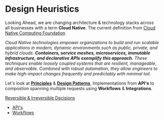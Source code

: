 # Design Heuristics

Looking Ahead, we are changing architecture & technology stacks across all businesses with a term **Cloud Native**. The current definition from [Cloud Native Computing Foundation](https://www.cncf.io/)

*Cloud Native technologies empower organizations to build and run scalable applications in modern, dynamic environments such as public, private, and hybrid clouds. **Containers, service meshes, microservices, immutable infrastructure, and declarative APIs exemplify this approach.** These techniques enable loosely coupled systems that are resilient, manageable, and observable. Combined with robust automation, they allow engineers to make high-impact changes frequently and predictably with minimal toil.* 

Let's look at [**Principles**](http://www.poppendieck.com/) & [**Design Patterns**](Design%20Patterns.md), Implementations from **API's** to compostion spanning multiple requests using **Workflows** & **Integrations**.

[Reversible & Irreversible Decisions](https://www.bredemeyer.com/whatis.htm)
* [API's](../System/API.md)  
* [Workflows](Workflows.md)




